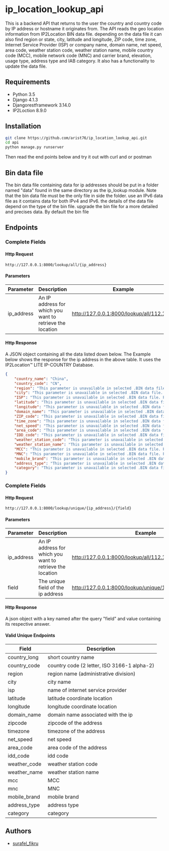 # ip_location_lookup_api

This is a backend API that returns to the user the country and country code by IP address or hostname it originates from. The API reads the geo location information from IP2Location BIN data file. depending on the data file it can also find region or state, city, latitude and longitude, ZIP code, time zone, Internet Service Provider (ISP) or company name, domain name, net speed, area code, weather station code, weather station name, mobile country code (MCC), mobile network code (MNC) and carrier brand, elevation, usage type, address type and IAB category. It also has a functionality to update the data file.

## Requirements

- Python 3.5
- Django 4.1.3
- Djangorestframework 3.14.0
- IP2Loction 8.9.0
## Installation

```bash
git clone https://github.com/arist76/ip_location_lookup_api.git
cd api
python manage.py runserver
```

Then read the end points below and try it out with curl and or postman


## Bin data file

The bin data file containing data for ip addresses should be put in
a folder named "data" found in the same directory as the ip_lookup module.
Note that the bin data file must be the only file in side the folder. use
an IPv6 data file as it contains data for both IPv4 and IPv6. the details of
the data file depend on the type of the bin file. upgrade the bin file for a
more detailed and precises data. By default the bin file
## Endpoints

### Complete Fields

#### Http Request

```
http://127.0.0.1:8000/lookup/all/{ip_address}
```

#### Parameters

| Parameter       | Description                                               | Example                                    |
| --------------- | ------------                                              | -------------------------------------------|
| ip_address      | An IP address for which you want to retrieve the location | http://127.0.0.1:8000/lookup/all/112.1.2.1 |

#### Http Response

A JSON object containing all the data listed down below. The Example below shows
the response for the ip address in the above table. It uses the IP2Location™ LITE IP-COUNTRY Database.

```json
{
    "country_name": "China",
    "country_code": "CN",
    "region": "This parameter is unavailable in selected .BIN data file. Please upgrade data file.",
    "city": "This parameter is unavailable in selected .BIN data file. Please upgrade data file.",
    "ISP": "This parameter is unavailable in selected .BIN data file. Please upgrade data file.",
    "latitude": "This parameter is unavailable in selected .BIN data file. Please upgrade data file.",
    "longitude": "This parameter is unavailable in selected .BIN data file. Please upgrade data file.",
    "domain_name": "This parameter is unavailable in selected .BIN data file. Please upgrade data file.",
    "ZIP_code": "This parameter is unavailable in selected .BIN data file. Please upgrade data file.",
    "time_zone": "This parameter is unavailable in selected .BIN data file. Please upgrade data file.",
    "net_speed": "This parameter is unavailable in selected .BIN data file. Please upgrade data file.",
    "area_code": "This parameter is unavailable in selected .BIN data file. Please upgrade data file.",
    "IDD_code": "This parameter is unavailable in selected .BIN data file. Please upgrade data file.",
    "weather_station_code": "This parameter is unavailable in selected .BIN data file. Please upgrade data file.",
    "weather_station_name": "This parameter is unavailable in selected .BIN data file. Please upgrade data file.",
    "MCC": "This parameter is unavailable in selected .BIN data file. Please upgrade data file.",
    "MNC": "This parameter is unavailable in selected .BIN data file. Please upgrade data file.",
    "mobile_brand": "This parameter is unavailable in selected .BIN data file. Please upgrade data file.",
    "address_type": "This parameter is unavailable in selected .BIN data file. Please upgrade data file.",
    "category": "This parameter is unavailable in selected .BIN data file. Please upgrade data file."
}
```
### Complete Fields

#### Http Request

```
http://127.0.0.1:8000/lookup/unique/{ip_address}/{field}
```

#### Parameters

| Parameter       | Description                                               | Example                                                    |
| --------------- | ------------                                              | -----------------------------------------------------------|
| ip_address      | An IP address for which you want to retrieve the location | http://127.0.0.1:8000/lookup/all/112.1.2.1                 |
| field           | The unique field of the ip address                        | http://127.0.0.1:8000/lookup/unique/112.1.2.1/country_code |

#### Http Response

A json object with a key named after the query "field" and value containing its respective
answer.

#### Valid Unique Endpoints

| Field           | Description|
| --------------- | ------------|
| country_long    | short country name |
| country_code    | country code (2 letter, ISO 3166-1 alpha-2)|
| region          | region name (administrative division)|
| city            | city name |
| isp             | name of internet service provider |
| latitude        | latitude coordinate location|
| longitude       | longitude coordinate location |
| domain_name           | domain name associated with the ip|
| zipcode           | zipcode of the address|
| timezone           | timezone of the address |
| net_speed           | net speed|
| area_code           | area code of the address|
| idd_code           | idd code|
| weather_code           | weather station code|
| weather_name           | weather station name|
| mcc           | MCC |
| mnc           | MNC |
| mobile_brand           | mobile brand |
| address_type           | address type |
| category           | category |

## Authors

- [surafel_fikru](https://www.github.com/arist76)

